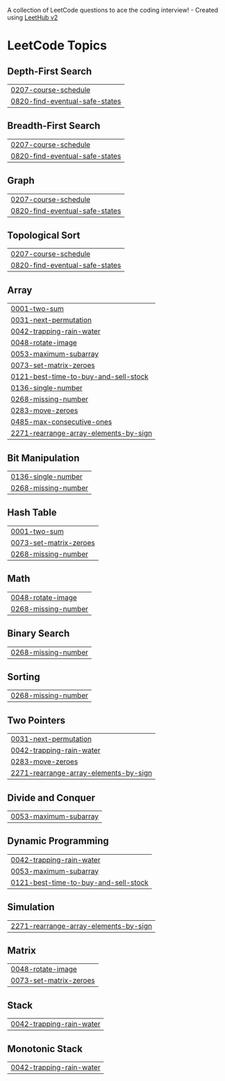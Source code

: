 A collection of LeetCode questions to ace the coding interview! - Created using [LeetHub v2](https://github.com/arunbhardwaj/LeetHub-2.0)
<!---LeetCode Topics Start-->
# LeetCode Topics
## Depth-First Search
|  |
| ------- |
| [0207-course-schedule](https://github.com/Suvarchala04/Leetcode/tree/master/0207-course-schedule) |
| [0820-find-eventual-safe-states](https://github.com/Suvarchala04/Leetcode/tree/master/0820-find-eventual-safe-states) |
## Breadth-First Search
|  |
| ------- |
| [0207-course-schedule](https://github.com/Suvarchala04/Leetcode/tree/master/0207-course-schedule) |
| [0820-find-eventual-safe-states](https://github.com/Suvarchala04/Leetcode/tree/master/0820-find-eventual-safe-states) |
## Graph
|  |
| ------- |
| [0207-course-schedule](https://github.com/Suvarchala04/Leetcode/tree/master/0207-course-schedule) |
| [0820-find-eventual-safe-states](https://github.com/Suvarchala04/Leetcode/tree/master/0820-find-eventual-safe-states) |
## Topological Sort
|  |
| ------- |
| [0207-course-schedule](https://github.com/Suvarchala04/Leetcode/tree/master/0207-course-schedule) |
| [0820-find-eventual-safe-states](https://github.com/Suvarchala04/Leetcode/tree/master/0820-find-eventual-safe-states) |
## Array
|  |
| ------- |
| [0001-two-sum](https://github.com/Suvarchala04/Leetcode/tree/master/0001-two-sum) |
| [0031-next-permutation](https://github.com/Suvarchala04/Leetcode/tree/master/0031-next-permutation) |
| [0042-trapping-rain-water](https://github.com/Suvarchala04/Leetcode/tree/master/0042-trapping-rain-water) |
| [0048-rotate-image](https://github.com/Suvarchala04/Leetcode/tree/master/0048-rotate-image) |
| [0053-maximum-subarray](https://github.com/Suvarchala04/Leetcode/tree/master/0053-maximum-subarray) |
| [0073-set-matrix-zeroes](https://github.com/Suvarchala04/Leetcode/tree/master/0073-set-matrix-zeroes) |
| [0121-best-time-to-buy-and-sell-stock](https://github.com/Suvarchala04/Leetcode/tree/master/0121-best-time-to-buy-and-sell-stock) |
| [0136-single-number](https://github.com/Suvarchala04/Leetcode/tree/master/0136-single-number) |
| [0268-missing-number](https://github.com/Suvarchala04/Leetcode/tree/master/0268-missing-number) |
| [0283-move-zeroes](https://github.com/Suvarchala04/Leetcode/tree/master/0283-move-zeroes) |
| [0485-max-consecutive-ones](https://github.com/Suvarchala04/Leetcode/tree/master/0485-max-consecutive-ones) |
| [2271-rearrange-array-elements-by-sign](https://github.com/Suvarchala04/Leetcode/tree/master/2271-rearrange-array-elements-by-sign) |
## Bit Manipulation
|  |
| ------- |
| [0136-single-number](https://github.com/Suvarchala04/Leetcode/tree/master/0136-single-number) |
| [0268-missing-number](https://github.com/Suvarchala04/Leetcode/tree/master/0268-missing-number) |
## Hash Table
|  |
| ------- |
| [0001-two-sum](https://github.com/Suvarchala04/Leetcode/tree/master/0001-two-sum) |
| [0073-set-matrix-zeroes](https://github.com/Suvarchala04/Leetcode/tree/master/0073-set-matrix-zeroes) |
| [0268-missing-number](https://github.com/Suvarchala04/Leetcode/tree/master/0268-missing-number) |
## Math
|  |
| ------- |
| [0048-rotate-image](https://github.com/Suvarchala04/Leetcode/tree/master/0048-rotate-image) |
| [0268-missing-number](https://github.com/Suvarchala04/Leetcode/tree/master/0268-missing-number) |
## Binary Search
|  |
| ------- |
| [0268-missing-number](https://github.com/Suvarchala04/Leetcode/tree/master/0268-missing-number) |
## Sorting
|  |
| ------- |
| [0268-missing-number](https://github.com/Suvarchala04/Leetcode/tree/master/0268-missing-number) |
## Two Pointers
|  |
| ------- |
| [0031-next-permutation](https://github.com/Suvarchala04/Leetcode/tree/master/0031-next-permutation) |
| [0042-trapping-rain-water](https://github.com/Suvarchala04/Leetcode/tree/master/0042-trapping-rain-water) |
| [0283-move-zeroes](https://github.com/Suvarchala04/Leetcode/tree/master/0283-move-zeroes) |
| [2271-rearrange-array-elements-by-sign](https://github.com/Suvarchala04/Leetcode/tree/master/2271-rearrange-array-elements-by-sign) |
## Divide and Conquer
|  |
| ------- |
| [0053-maximum-subarray](https://github.com/Suvarchala04/Leetcode/tree/master/0053-maximum-subarray) |
## Dynamic Programming
|  |
| ------- |
| [0042-trapping-rain-water](https://github.com/Suvarchala04/Leetcode/tree/master/0042-trapping-rain-water) |
| [0053-maximum-subarray](https://github.com/Suvarchala04/Leetcode/tree/master/0053-maximum-subarray) |
| [0121-best-time-to-buy-and-sell-stock](https://github.com/Suvarchala04/Leetcode/tree/master/0121-best-time-to-buy-and-sell-stock) |
## Simulation
|  |
| ------- |
| [2271-rearrange-array-elements-by-sign](https://github.com/Suvarchala04/Leetcode/tree/master/2271-rearrange-array-elements-by-sign) |
## Matrix
|  |
| ------- |
| [0048-rotate-image](https://github.com/Suvarchala04/Leetcode/tree/master/0048-rotate-image) |
| [0073-set-matrix-zeroes](https://github.com/Suvarchala04/Leetcode/tree/master/0073-set-matrix-zeroes) |
## Stack
|  |
| ------- |
| [0042-trapping-rain-water](https://github.com/Suvarchala04/Leetcode/tree/master/0042-trapping-rain-water) |
## Monotonic Stack
|  |
| ------- |
| [0042-trapping-rain-water](https://github.com/Suvarchala04/Leetcode/tree/master/0042-trapping-rain-water) |
<!---LeetCode Topics End-->